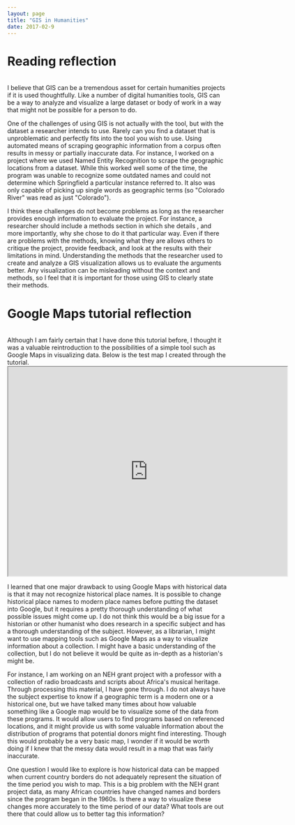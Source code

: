 ```yaml
---
layout: page
title: "GIS in Humanities"
date: 2017-02-9
---
```


# Reading reflection
<br/>
I believe that GIS can be a tremendous asset for certain humanities projects if it is used thoughtfully. Like a number of digital humanities tools, GIS can be a way to analyze and visualize a large dataset or body of work in a way that might not be possible for a person to do.

One of the challenges of using GIS is not actually with the tool, but with the dataset a researcher intends to use. Rarely can you find a dataset that is unproblematic and perfectly fits into the tool you wish to use. Using automated means of scraping geographic information from a corpus often results in messy or partially inaccurate data. For instance, I worked on a project where we used Named Entity Recognition to scrape the geographic locations from a dataset. While this worked well some of the time, the program was unable to recognize some outdated names and could not determine which Springfield a particular instance referred to. It also was only capable of picking up single words as geographic terms (so "Colorado River" was read as just "Colorado").

I think these challenges do not become problems as long as the researcher provides enough information to evaluate the project. For instance, a researcher should include a methods section in which she details , and more importantly, why she chose to do it that particular way. Even if there are problems with the methods, knowing what they are allows others to critique the project, provide feedback, and look at the results with their limitations in mind. Understanding the methods that the researcher used to create and analyze a GIS visualization allows us to evaluate the arguments better. Any visualization can be misleading without the context and methods, so I feel that it is important for those using GIS to clearly state their methods.

# Google Maps tutorial reflection
<br/>
Although I am fairly certain that I have done this tutorial before, I thought it was a valuable reintroduction to the possibilities of a simple tool such as Google Maps in visualizing data. Below is the test map I created through the tutorial.

<iframe src="https://www.google.com/maps/d/embed?mid=1pod4XXKo4Wqj6eps3v7y8Mh-NxQ" width="640" height="480"></iframe>

I learned that one major drawback to using Google Maps with historical data is that it may not recognize historical place names. It is possible to change historical place names to modern place names before putting the dataset into Google, but it requires a pretty thorough understanding of what possible issues might come up. I do not think this would be a big issue for a historian or other humanist who does research in a specific subject and has a thorough understanding of the subject. However, as a librarian, I might want to use mapping tools such as Google Maps as a way to visualize information about a collection. I might have a basic understanding of the collection, but I do not believe it would be quite as in-depth as a historian's might be.

For instance, I am working on an NEH grant project with a professor with a collection of radio broadcasts and scripts about Africa's musical heritage. Through processing this material, I have gone through. I do not always have the subject expertise to know if a geographic term is a modern one or a historical one, but we have talked many times about how valuable something like a Google map would be to visualize some of the data from these programs. It would allow users to find programs based on referenced locations, and it might provide us with some valuable information about the distribution of programs that potential donors might find interesting. Though this would probably be a very basic map, I wonder if it would be worth doing if I knew that the messy data would result in a map that was fairly inaccurate.

One question I would like to explore is how historical data can be mapped when current country borders do not adequately represent the situation of the time period you wish to map. This is a big problem with the NEH grant project data, as many African countries have changed names and borders since the program began in the 1960s. Is there a way to visualize these changes more accurately to the time period of our data? What tools are out there that could allow us to better tag this information?
